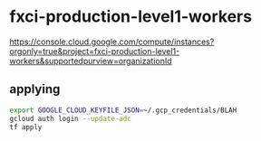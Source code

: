 # fxci-production-level1-workers

https://console.cloud.google.com/compute/instances?orgonly=true&project=fxci-production-level1-workers&supportedpurview=organizationId

## applying

```bash
export GOOGLE_CLOUD_KEYFILE_JSON=~/.gcp_credentials/BLAH
gcloud auth login --update-adc
tf apply
```

